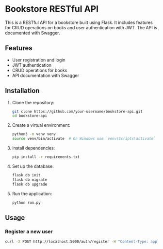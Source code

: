 # Bookstore RESTful API

This is a RESTful API for a bookstore built using Flask. It includes features for CRUD operations on books and user authentication with JWT. The API is documented with Swagger.

## Features

- User registration and login
- JWT authentication
- CRUD operations for books
- API documentation with Swagger

## Installation

1. Clone the repository:
    ```sh
    git clone https://github.com/your-username/bookstore-api.git
    cd bookstore-api
    ```

2. Create a virtual environment:
    ```sh
    python3 -m venv venv
    source venv/bin/activate  # On Windows use `venv\Scripts\activate`
    ```

3. Install dependencies:
    ```sh
    pip install -r requirements.txt
    ```

4. Set up the database:
    ```sh
    flask db init
    flask db migrate
    flask db upgrade
    ```

5. Run the application:
    ```sh
    python run.py
    ```

## Usage

### Register a new user
```sh
curl -X POST http://localhost:5000/auth/register -H "Content-Type: application/json" -d '{"username": "testuser", "password": "testpass"}'
